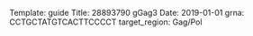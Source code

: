 Template: guide
Title: 28893790 gGag3
Date: 2019-01-01
grna: CCTGCTATGTCACTTCCCCT
target_region: Gag/Pol

